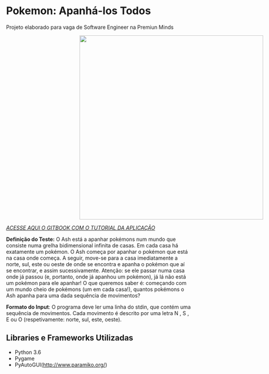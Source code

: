 # Pokemon: Apanhá-los Todos

Projeto elaborado para vaga de Software Engineer na Premiun Minds

<img src="https://i.ibb.co/qBrgPWP/pokemon.png" align="top" width="500" style="margin-left: 200px;"></a>

[*ACESSE AQUI O GITBOOK COM O TUTORIAL DA APLICAÇÃO*](https://italorenan.gitbook.io/premium-minds-pokemon/)


**Definição do Teste:** O Ash está a apanhar pokémons num mundo que consiste numa grelha bidimensional infinita de casas.
Em cada casa há exatamente um pokémon. O Ash começa por apanhar o pokémon que está na casa onde começa. A seguir, move-se para a casa
imediatamente a norte, sul, este ou oeste de onde se encontra e apanha o pokémon que aí se encontrar, e assim sucessivamente. Atenção: se ele passar numa casa onde já passou (e, portanto, onde já apanhou um pokémon), já lá não está um pokémon para ele apanhar! O que queremos saber é: começando com um mundo cheio de pokémons (um em cada casa!), quantos pokémons o Ash apanha para uma dada sequência de movimentos?

**Formato do Input**: O programa deve ler uma linha do stdin, que contém uma sequência de movimentos. Cada movimento é descrito por uma letra N , S , E 
ou O (respetivamente: norte, sul, este, oeste).

## Libraries e Frameworks Utilizadas

- Python 3.6
- Pygame
- PyAutoGUI(http://www.paramiko.org/)

